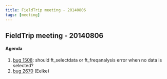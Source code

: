 ```yaml
---
title: FieldTrip meeting - 20140806
tags: [meeting]
---
```


## FieldTrip meeting - 20140806

#### Agenda

 1.  [bug 1508](http://bugzilla.fieldtriptoolbox.org/show_bug.cgi?id=1508): should ft_selectdata or ft_freqanalysis error when no data is selected?
 2.  [bug 2670](http://bugzilla.fieldtriptoolbox.org/show_bug.cgi?id=2670) (Eelke)

